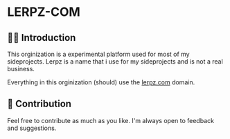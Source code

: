 # LERPZ-COM

## 🙋‍♀️ Introduction

This orginization is a experimental platform used for most of my sideprojects.
Lerpz is a name that i use for my sideprojects and is not a real business.

Everything in this orginization (should) use the [lerpz.com](https://lerpz.com/) domain.

## 🤝 Contribution

Feel free to contribute as much as you like. I'm always open to feedback and suggestions.
